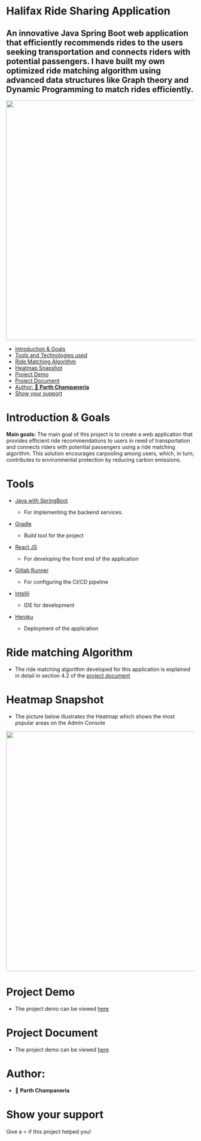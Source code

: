 
# Halifax Ride Sharing Application

## An innovative Java Spring Boot web application that efficiently recommends rides to the users seeking transportation and connects riders with potential passengers. I have built my own optimized ride matching algorithm using advanced data structures like Graph theory and Dynamic Programming to match rides efficiently.

<p align="center">
<img width="640px"  src="https://projects-mediahouse.s3.amazonaws.com/halifax-carpool/carpool-hp.png" alt="">
<p>

- [Introduction & Goals](#introduction--goals)
- [Tools and Technologies used](#tools)
- [Ride Matching Algorithm](#ride-matching-algorithm)
- [Heatmap Snapshot](#heatmap-snapshot)
- [Project Demo](#project-demo)
- [Project Document](#project-document)
- [Author: 👤 **Parth Champaneria**](#author)
- [Show your support](#show-your-support)


# Introduction & Goals


**Main goals:**
The main goal of this project is to create a web application that provides efficient ride recommendations to users in need of transportation and connects riders with potential passengers using a ride matching algorithm. This solution encourages carpooling among users, which, in turn, contributes to environmental protection by reducing carbon emissions.


# Tools

  - [Java with SpringBoot](https://spring.io/projects/spring-boot)
    - For implementing the backend services.

  - [Gradle](https://gradle.org/)
    - Build tool for the project
   
  - [React JS](https://react.dev/)
    - For developing the front end of the application

  - [Gitlab Runner](https://docs.gitlab.com/runner/)
    - For configuring the CI/CD pipeline
      
  - [Intellij](https://www.jetbrains.com/idea/)
    - IDE for development

  - [Heroku](https://www.heroku.com/)
    - Deployment of the application

# Ride matching Algorithm

- The ride matching algorithm developed for this application is explained in detail in section 4.2 of the [project document](#project-document)

# Heatmap Snapshot

- The picture below illustrates the Heatmap which shows the most popular areas on the Admin Console

<p align="center">
<img width="640px"  src="https://projects-mediahouse.s3.amazonaws.com/halifax-carpool/heatmap.png" alt="">
<p>

# Project Demo

- The project demo can be viewed [here](https://drive.google.com/file/d/1-4o1YN6ECCsIWmJIdgpgo_zxZURj09Rt/view)

# Project Document

- The project demo can be viewed [here](https://drive.google.com/file/d/1IV-6y123-gQ2x4QX_Pbu65yxqldnUWLQ/view)


# Author:
- 👤 **Parth Champaneria**

# Show your support

Give a ⭐️ if this project helped you!

